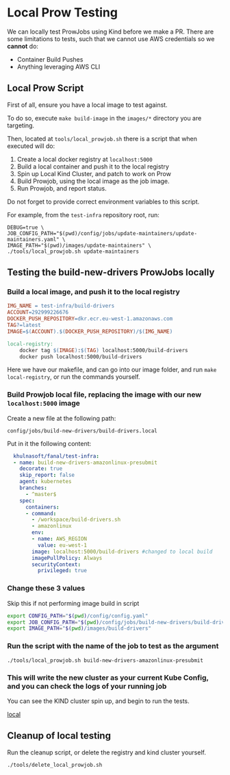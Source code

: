 # Local Prow Testing

We can locally test ProwJobs using Kind before we make a PR. There are some limitations to tests, such that we cannot use AWS credentials so we **cannot** do:

- Container Build Pushes
- Anything leveraging AWS CLI

## Local Prow Script

First of all, ensure you have a local image to test against.

To do so, execute `make build-image` in the `images/*` directory you are targeting.

Then, located at `tools/local_prowjob.sh` there is a script that when executed will do:

1. Create a local docker registry at `localhost:5000`
2. Build a local container and push it to the local registry
3. Spin up Local Kind Cluster, and patch to work on Prow
4. Build Prowjob, using the local image as the job image.
5. Run Prowjob, and report status.

Do not forget to provide correct environment variables to this script.

For example, from the `test-infra` repository root, run:

```console
DEBUG=true \
JOB_CONFIG_PATH="$(pwd)/config/jobs/update-maintainers/update-maintainers.yaml" \
IMAGE_PATH="$(pwd)/images/update-maintainers" \
./tools/local_prowjob.sh update-maintainers
```

## Testing the build-new-drivers ProwJobs locally

### Build a local image, and push it to the local registry

```makefile
IMG_NAME = test-infra/build-drivers
ACCOUNT=292999226676
DOCKER_PUSH_REPOSITORY=dkr.ecr.eu-west-1.amazonaws.com
TAG?=latest
IMAGE=$(ACCOUNT).$(DOCKER_PUSH_REPOSITORY)/$(IMG_NAME)

local-registry:
    docker tag $(IMAGE):$(TAG) localhost:5000/build-drivers
    docker push localhost:5000/build-drivers
```

Here we have our makefile, and can go into our image folder, and run `make local-registry`, or run the commands yourself.

### Build Prowjob local file, replacing the image with our new `localhost:5000` image

Create a new file at the following path:

`config/jobs/build-new-drivers/build-drivers.local`

Put in it the following content:

```yaml
  khulnasoft/fanal/test-infra:
  - name: build-new-drivers-amazonlinux-presubmit
    decorate: true
    skip_report: false
    agent: kubernetes
    branches:
      - ^master$
    spec:
      containers:
      - command:
        - /workspace/build-drivers.sh
        - amazonlinux
        env:
        - name: AWS_REGION
          value: eu-west-1
        image: localhost:5000/build-drivers #changed to local build
        imagePullPolicy: Always
        securityContext:
          privileged: true
```

### Change these 3 values

Skip this if not performing image build in script

```bash
export CONFIG_PATH="$(pwd)/config/config.yaml"
export JOB_CONFIG_PATH="$(pwd)/config/jobs/build-new-drivers/build-drivers.local"
export IMAGE_PATH="$(pwd)/images/build-drivers"
```

### Run the script with the name of the job to test as the argument

`./tools/local_prowjob.sh build-new-drivers-amazonlinux-presubmit`

### This will write the new cluster as your current Kube Config, and you can check the logs of your running job

You can see the KIND cluster spin up, and begin to run the tests.

[local](docs/images/local-testing.png)

## Cleanup of local testing

Run the cleanup script, or delete the registry and kind cluster yourself.

`./tools/delete_local_prowjob.sh`
